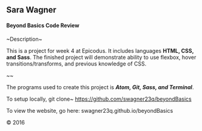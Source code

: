 ## Sara Wagner
#### Beyond Basics Code Review

~Description~

This is a project for week 4 at Epicodus. It includes languages **HTML, CSS, and Sass**. The finished project will demonstrate ability to use flexbox, hover transitions/transforms, and previous knowledge of CSS.

~~

The programs used to create this project is ***Atom, Git, Sass, and Terminal***.

To setup locally, git clone~ https://github.com/swagner23q/beyondBasics

To view the website, go here:
swagner23q.github.io/beyondBasics

&copy; 2016
